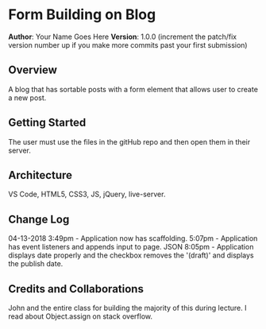 # Form Building on Blog

**Author**: Your Name Goes Here
**Version**: 1.0.0 (increment the patch/fix version number up if you make more commits past your first submission)

## Overview
A blog that has sortable posts with a form element that allows user to create a new post.

## Getting Started
The user must use the files in the gitHub repo and then open them in their server.

## Architecture
VS Code, HTML5, CSS3, JS, jQuery, live-server.

## Change Log
04-13-2018 3:49pm - Application now has scaffolding.
5:07pm - Application has event listeners and appends input to page. JSON 
8:05pm - Application displays date properly and the checkbox removes the '(draft)' and displays the publish date.

## Credits and Collaborations
John and the entire class for building the majority of this during lecture. I read about Object.assign on stack overflow. 